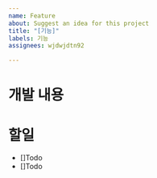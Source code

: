 ```yaml
---
name: Feature
about: Suggest an idea for this project
title: "[기능]"
labels: 기능
assignees: wjdwjdtn92

---
```


# 개발 내용

# 할일
- []Todo
- []Todo
